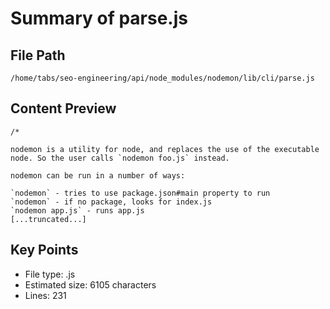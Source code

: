 # Summary of parse.js
  
## File Path
`/home/tabs/seo-engineering/api/node_modules/nodemon/lib/cli/parse.js`

## Content Preview
```
/*

nodemon is a utility for node, and replaces the use of the executable
node. So the user calls `nodemon foo.js` instead.

nodemon can be run in a number of ways:

`nodemon` - tries to use package.json#main property to run
`nodemon` - if no package, looks for index.js
`nodemon app.js` - runs app.js
[...truncated...]
```

## Key Points
- File type: .js
- Estimated size: 6105 characters
- Lines: 231
